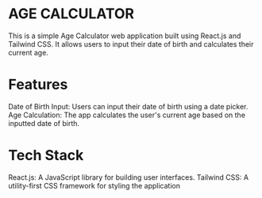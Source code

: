 # AGE CALCULATOR

This is a simple Age Calculator web application built using React.js and Tailwind CSS. It allows users to input their date of birth and calculates their current age.

# Features
Date of Birth Input: Users can input their date of birth using a date picker.
Age Calculation: The app calculates the user's current age based on the inputted date of birth.
# Tech Stack
React.js: A JavaScript library for building user interfaces.
Tailwind CSS: A utility-first CSS framework for styling the application

